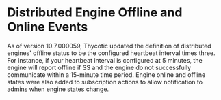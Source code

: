 [title]: # (Distributed Engine Offline and Online Events)
[tags]: # (XXX)
[priority]: # (10)

# Distributed Engine Offline and Online Events

As of version 10.7.000059, Thycotic updated the definition of distributed engines' offline status to be the configured heartbeat interval times three. For instance, if your heartbeat interval is configured at 5 minutes, the engine will report offline if SS and the engine do not successfully communicate within a 15-minute time period. Engine online and offline states were also added to subscription actions to allow notification to admins when engine states change.
